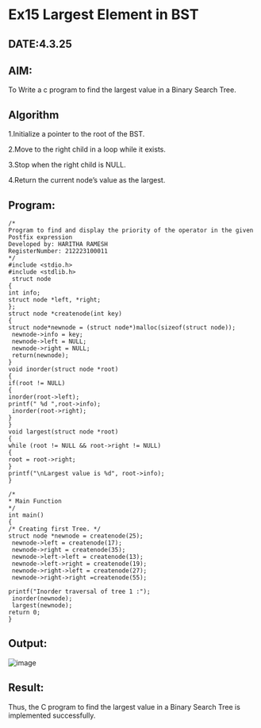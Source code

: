 # Ex15 Largest Element in BST
## DATE:4.3.25
## AIM:
To Write a c program to find the largest value in a Binary Search Tree.

## Algorithm
1.Initialize a pointer to the root of the BST.

2.Move to the right child in a loop while it exists.

3.Stop when the right child is NULL.

4.Return the current node’s value as the largest. 

## Program:
```
/*
Program to find and display the priority of the operator in the given Postfix expression
Developed by: HARITHA RAMESH
RegisterNumber: 212223100011 
*/
#include <stdio.h>
#include <stdlib.h>
 struct node
{
int info;
struct node *left, *right;
};
struct node *createnode(int key)
{
struct node*newnode = (struct node*)malloc(sizeof(struct node));
 newnode->info = key;
 newnode->left = NULL;
 newnode->right = NULL;
 return(newnode);
}
void inorder(struct node *root)
{
if(root != NULL)
{
inorder(root->left);
printf(" %d ",root->info);
 inorder(root->right);
}
}
void largest(struct node *root)
{
while (root != NULL && root->right != NULL)
{
root = root->right;
}
printf("\nLargest value is %d", root->info);
}
 
/*
* Main Function
*/
int main()
{
/* Creating first Tree. */
struct node *newnode = createnode(25);
 newnode->left = createnode(17);
 newnode->right = createnode(35);
 newnode->left->left = createnode(13);
 newnode->left->right = createnode(19);
 newnode->right->left = createnode(27);
 newnode->right->right =createnode(55);

printf("Inorder traversal of tree 1 :");
 inorder(newnode);
 largest(newnode);
return 0;
}

```

## Output:

![image](https://github.com/user-attachments/assets/20dde782-038d-4d80-b8c7-14221519131e)


## Result:
Thus, the C program to find the largest value in a Binary Search Tree is implemented successfully.
